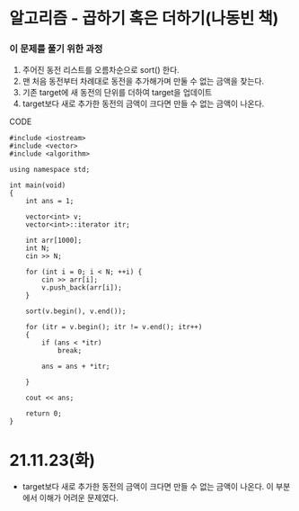 # 알고리즘 - 곱하기 혹은 더하기(나동빈 책)

### 이 문제를 풀기 위한 과정
1. 주어진 동전 리스트를 오름차순으로 sort() 한다.
2. 맨 처음 동전부터 차례대로 동전을 추가해가며 만둘 수 없는 금액을 찾는다.
3. 기존 target에 새 동전의 단위를 더하여 target을 업데이트
4. target보다 새로 추가한 동전의 금액이 크다면 만들 수 없는 금액이 나온다.

CODE

    #include <iostream>
    #include <vector>
    #include <algorithm>

    using namespace std;

    int main(void)
    {
        int ans = 1;

        vector<int> v;
        vector<int>::iterator itr;

        int arr[1000];
        int N;
        cin >> N;
        
        for (int i = 0; i < N; ++i) {
            cin >> arr[i];
            v.push_back(arr[i]);
        }
        
        sort(v.begin(), v.end());

        for (itr = v.begin(); itr != v.end(); itr++)
        {
            if (ans < *itr)
                break;

            ans = ans + *itr;

        }

        cout << ans;

        return 0;
    }

# 21.11.23(화)
*  target보다 새로 추가한 동전의 금액이 크다면 만들 수 없는 금액이 나온다. 이 부분에서 이해가 어려운 문제였다.
